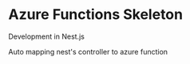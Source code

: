 # Azure Functions Skeleton

Development in Nest.js

Auto mapping nest's controller to azure function
